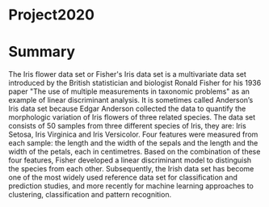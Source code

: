 # Project2020

# Summary
The Iris flower data set or Fisher's Iris data set is a multivariate data set introduced by the British statistician and biologist Ronald Fisher for his 1936 paper "The use of multiple measurements in taxonomic problems" as an example of linear discriminant analysis. It is sometimes called Anderson’s Iris data set because Edgar Anderson collected the data to quantify the morphologic variation of Iris flowers of three related species. The data set consists of 50 samples from three different species of Iris, they are: Iris Setosa, Iris Virginica and Iris Versicolor. Four features were measured from each sample: the length and the width of the sepals and the length and the width of the petals, each in centimetres. Based on the combination of these four features, Fisher developed a linear discriminant model to distinguish the species from each other.  Subsequently, the Irish data set has become one of the most widely used reference data set for classification and prediction studies, and more recently for machine learning approaches to clustering, classification and pattern recognition.

